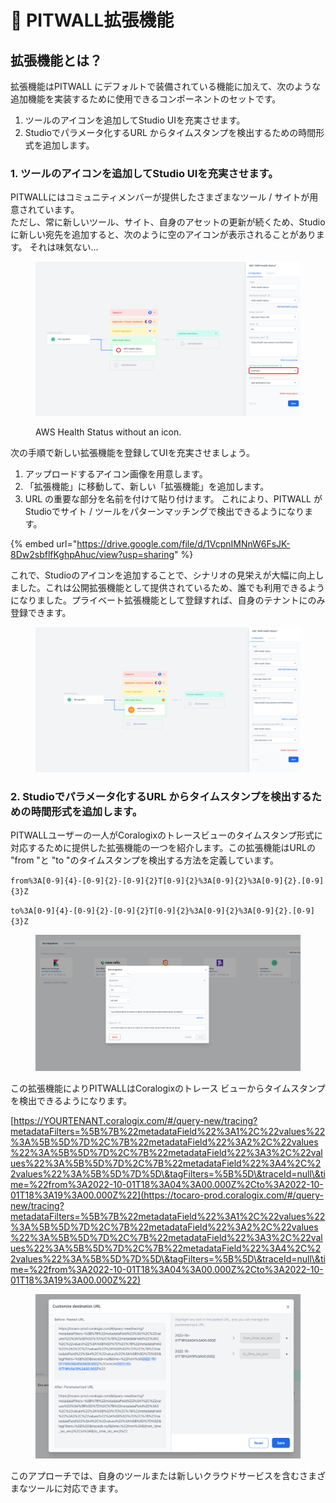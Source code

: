# 🔩 PITWALL拡張機能

## 拡張機能とは？

拡張機能はPITWALL にデフォルトで装備されている機能に加えて、次のような追加機能を実装するために使用できるコンポーネントのセットです。

1. ツールのアイコンを追加してStudio UIを充実させます。
2. Studioでパラメータ化するURL からタイムスタンプを検出するための時間形式を追加します。

### 1. ツールのアイコンを追加してStudio UIを充実させます。

PITWALLにはコミュニティメンバーが提供したさまざまなツール / サイトが用意されています。\
ただし、常に新しいツール、サイト、自身のアセットの更新が続くため、Studioに新しい宛先を追加すると、次のように空のアイコンが表示されることがあります。 それは味気ない...

<figure><img src="../.gitbook/assets/image (56).png" alt=""><figcaption><p>AWS Health Status without an icon.</p></figcaption></figure>

次の手順で新しい拡張機能を登録してUIを充実させましょう。

1. アップロードするアイコン画像を用意します。
2. 「拡張機能」に移動して、新しい「拡張機能」を追加します。
3. URL の重要な部分を名前を付けて貼り付けます。 これにより、PITWALL がStudioでサイト / ツールをパターンマッチングで検出できるようになります。

{% embed url="https://drive.google.com/file/d/1VcpnIMNnW6FsJK-8Dw2sbflfKghpAhuc/view?usp=sharing" %}

これで、Studioのアイコンを追加することで、シナリオの見栄えが大幅に向上しました。これは公開拡張機能として提供されているため、誰でも利用できるようになりました。プライベート拡張機能として登録すれば、自身のテナントにのみ登録できます。

<figure><img src="../.gitbook/assets/image (62).png" alt=""><figcaption></figcaption></figure>

### 2. Studioでパラメータ化するURL からタイムスタンプを検出するための時間形式を追加します。

PITWALLユーザーの一人がCoralogixのトレースビューのタイムスタンプ形式に対応するために提供した拡張機能の一つを紹介します。この拡張機能はURLの "from "と "to "のタイムスタンプを検出する方法を定義しています。

`from%3A[0-9]{4}-[0-9]{2}-[0-9]{2}T[0-9]{2}%3A[0-9]{2}%3A[0-9]{2}.[0-9]{3}Z`

`to%3A[0-9]{4}-[0-9]{2}-[0-9]{2}T[0-9]{2}%3A[0-9]{2}%3A[0-9]{2}.[0-9]{3}Z`

<figure><img src="../.gitbook/assets/image (68).png" alt=""><figcaption></figcaption></figure>

この拡張機能によりPITWALLはCoralogixのトレース ビューからタイムスタンプを検出できるようになります。

[https://YOURTENANT.coralogix.com/#/query-new/tracing?metadataFilters=%5B%7B%22metadataField%22%3A1%2C%22values%22%3A%5B%5D%7D%2C%7B%22metadataField%22%3A2%2C%22values%22%3A%5B%5D%7D%2C%7B%22metadataField%22%3A3%2C%22values%22%3A%5B%5D%7D%2C%7B%22metadataField%22%3A4%2C%22values%22%3A%5B%5D%7D%5D\&tagFilters=%5B%5D\&traceId=null\&time=%22from%3A2022-10-01T18%3A04%3A00.000Z%2Cto%3A2022-10-01T18%3A19%3A00.000Z%22](https://tocaro-prod.coralogix.com/#/query-new/tracing?metadataFilters=%5B%7B%22metadataField%22%3A1%2C%22values%22%3A%5B%5D%7D%2C%7B%22metadataField%22%3A2%2C%22values%22%3A%5B%5D%7D%2C%7B%22metadataField%22%3A3%2C%22values%22%3A%5B%5D%7D%2C%7B%22metadataField%22%3A4%2C%22values%22%3A%5B%5D%7D%5D\&tagFilters=%5B%5D\&traceId=null\&time=%22from%3A2022-10-01T18%3A04%3A00.000Z%2Cto%3A2022-10-01T18%3A19%3A00.000Z%22)

<figure><img src="../.gitbook/assets/image (16).png" alt=""><figcaption></figcaption></figure>

このアプローチでは、自身のツールまたは新しいクラウドサービスを含むさまざまなツールに対応できます。
